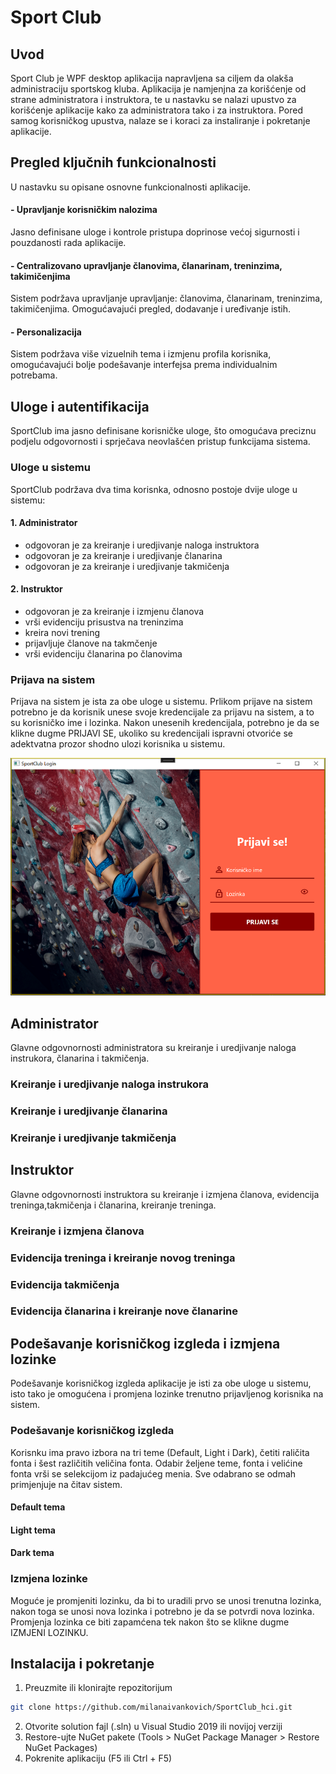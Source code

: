 # Sport Club

## Uvod
 Sport Club je WPF desktop aplikacija napravljena sa ciljem da olakša administraciju sportskog kluba. Aplikacija je namjenjna za korišćenje od strane administratora i instruktora, te u nastavku se nalazi upustvo za korišćenje aplikacije kako za administratora tako i za instruktora. Pored samog korisničkog upustva, nalaze se i koraci za instaliranje i pokretanje aplikacije.

 ## Pregled ključnih funkcionalnosti

 U nastavku su opisane osnovne funkcionalnosti aplikacije.

  ####  - Upravljanje korisničkim nalozima
   Jasno definisane uloge i kontrole pristupa doprinose većoj sigurnosti i pouzdanosti rada aplikacije.

  ####  - Centralizovano upravljanje članovima, članarinam, treninzima, takimičenjima
   Sistem podržava upravljanje upravljanje: članovima, članarinam, treninzima, takimičenjima. Omogućavajući pregled, dodavanje i uređivanje istih.

  ####  - Personalizacija
   Sistem podržava više vizuelnih tema i izmjenu profila korisnika, omogućavajući bolje podešavanje interfejsa prema individualnim potrebama.
  
## Uloge i autentifikacija
 SportClub ima jasno definisane korisničke uloge, što omogućava preciznu podjelu odgovornosti i sprječava neovlašćen pristup funkcijama sistema.

### Uloge u sistemu
SportClub podržava dva tima korisnka, odnosno postoje dvije uloge u sistemu:

#### 1. Administrator

- odgovoran je za kreiranje i uredjivanje naloga instruktora
- odgovoran je za kreiranje i uredjivanje članarina
- odgovoran je za kreiranje i uredjivanje takmičenja

#### 2. Instruktor

- odgovoran je za kreiranje i izmjenu članova
- vrši evidenciju prisustva na treninzima
- kreira novi trening
- prijavljuje članove na takmčenje
- vrši evidenciju članarina po članovima

### Prijava na sistem

Prijava na sistem je ista za obe uloge u sistemu. Prlikom prijave na sistem potrebno je da korisnik unese svoje kredencijale za prijavu na sistem, a to su korisničko ime i lozinka.
Nakon unesenih kredencijala, potrebno je da se klikne dugme PRIJAVI SE, ukoliko su kredencijali ispravni otvoriće se adektvatna prozor shodno ulozi korisnika u sistemu.

![image_uri](https://github.com/milanaivankovich/SportClub_hci/blob/0dd309d938ddd8bd68316ff8fe4b09946e63dbf1/photos/Screenshot%20(14).png)

## Administrator

Glavne odgovnornosti administratora su kreiranje i uredjivanje naloga instrukora, članarina i takmičenja.

### Kreiranje i uredjivanje naloga instrukora

### Kreiranje i uredjivanje članarina

### Kreiranje i uredjivanje takmičenja

## Instruktor

Glavne odgovnornosti instruktora su kreiranje i izmjena članova, evidencija treninga,takmičenja i članarina, kreiranje treninga.

### Kreiranje i izmjena članova

### Evidencija treninga i kreiranje novog treninga

### Evidencija takmičenja

### Evidencija članarina i kreiranje nove članarine

## Podešavanje korisničkog izgleda i izmjena lozinke

Podešavanje korisničkog izgleda aplikacije je isti za obe uloge u sistemu, isto tako je omogućena i promjena lozinke trenutno prijavljenog korisnika na sistem.

### Podešavanje korisničkog izgleda

Korisnku ima pravo izbora na tri teme (Default, Light i Dark), četiti raličita fonta i šest različitih veličina fonta. Odabir željene teme, fonta i velićine fonta vrši se selekcijom iz padajućeg menia. Sve odabrano se odmah primjenjuje na čitav sistem.

#### Default tema

#### Light tema

#### Dark tema


### Izmjena lozinke

Moguće je promjeniti lozinku, da bi to uradili prvo se unosi trenutna lozinka, nakon toga se unosi nova lozinka i potrebno je da se potvrdi nova lozinka. Promjenja lozinka ce biti zapamćena tek nakon što se klikne dugme IZMJENI LOZINKU.

## Instalacija i pokretanje

1. Preuzmite ili klonirajte repozitorijum

```sh
git clone https://github.com/milanaivankovich/SportClub_hci.git
```

2. Otvorite solution fajl (.sln) u Visual Studio 2019 ili novijoj verziji
3. Restore-ujte NuGet pakete (Tools > NuGet Package Manager > Restore NuGet Packages)
4. Pokrenite aplikaciju (F5 ili Ctrl + F5)
